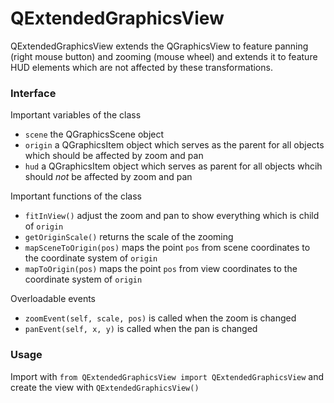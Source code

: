 # QExtendedGraphicsView #

QExtendedGraphicsView extends the QGraphicsView to feature panning (right mouse button) and zooming (mouse wheel) and extends it to feature HUD elements which are not affected by these transformations.

### Interface ###

Important variables of the class

* `scene` the QGraphicsScene object
* `origin` a QGraphicsItem object which serves as the parent for all objects which should be affected by zoom and pan
* `hud` a QGraphicsItem object which serves as parent for all objects whcih should *not* be affected by zoom and pan

Important functions of the class

* `fitInView()` adjust the zoom and pan to show everything which is child of `origin`
* `getOriginScale()` returns the scale of the zooming
* `mapSceneToOrigin(pos)` maps the point `pos` from scene coordinates to the coordinate system of `origin`
* `mapToOrigin(pos)` maps the point `pos` from view coordinates to the coordinate system of `origin`

Overloadable events

* `zoomEvent(self, scale, pos)` is called when the zoom is changed
* `panEvent(self, x, y)` is called when the pan is changed

### Usage ###

Import with `from QExtendedGraphicsView import QExtendedGraphicsView`
and create the view with `QExtendedGraphicsView()`
